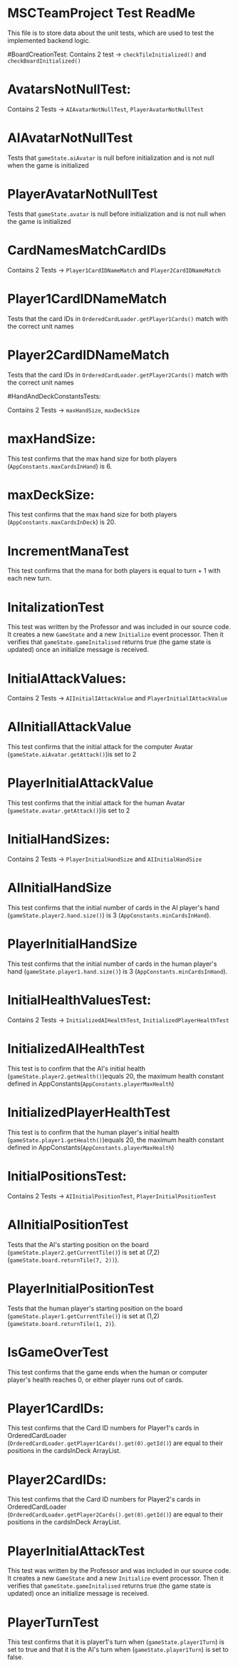 # MSCTeamProject Test ReadMe

This file is to store data about the unit tests, which are used to test the implemented backend logic.

#BoardCreationTest:
Contains 2 test -> `checkTileInitialized()` and `checkBoardInitialized()`

# AvatarsNotNullTest:

Contains 2 Tests -> `AIAvatarNotNullTest`, `PlayerAvatarNotNullTest`

# AIAvatarNotNullTest

Tests that `gameState.aiAvatar` is null before initialization and is not null when the game is initialized 

# PlayerAvatarNotNullTest

Tests that `gameState.avatar` is null before initialization and is not null when the game is initialized 

# CardNamesMatchCardIDs

Contains 2 Tests -> `Player1CardIDNameMatch` and `Player2CardIDNameMatch   `

# Player1CardIDNameMatch

Tests that the card IDs in `OrderedCardLoader.getPlayer1Cards()` match with the correct unit names

# Player2CardIDNameMatch

Tests that the card IDs in `OrderedCardLoader.getPlayer2Cards()` match with the correct unit names

#HandAndDeckConstantsTests:

Contains 2 Tests -> `maxHandSize`, `maxDeckSize`

# maxHandSize:

This test confirms that the max hand size for both players (`AppConstants.maxCardsInHand`) is 6.

# maxDeckSize: 

This test confirms that the max hand size for both players (`AppConstants.maxCardsInDeck`) is 20.

# IncrementManaTest

This test confirms that the mana for both players is equal to turn + 1 with each new turn.

# InitalizationTest

This test was written by the Professor and was included in our source code. It creates a new `GameState` and a new `Initialize` event processor. Then it verifies that `gameState.gameInitalised` returns true (the game state is updated) once an initialize message is received. 

# InitialAttackValues:

Contains 2 Tests -> `AIInitialIAttackValue` and `PlayerInitialIAttackValue`

# AIInitialIAttackValue

This test confirms that the initial attack for the computer Avatar (`gameState.aiAvatar.getAttack()`)is set to 2

# PlayerInitialAttackValue

This test confirms that the initial attack for the human Avatar (`gameState.avatar.getAttack()`)is set to 2

# InitialHandSizes:

Contains 2 Tests -> `PlayerInitialHandSize` and `AIInitialHandSize` 

# AIInitialHandSize

This test confirms that the initial number of cards in the AI player's hand (`gameState.player2.hand.size()`) is 3 (`AppConstants.minCardsInHand`).

# PlayerInitialHandSize

This test confirms that the initial number of cards in the human player's hand (`gameState.player1.hand.size()`) is 3 (`AppConstants.minCardsInHand`). 

# InitialHealthValuesTest:

Contains 2 Tests -> `InitializedAIHealthTest`, `InitializedPlayerHealthTest`

# InitializedAIHealthTest

This test is to confirm that the AI's initial health (`gameState.player2.getHealth()`)equals 20, the maximum health constant defined in AppConstants(`AppConstants.playerMaxHealth`)

# InitializedPlayerHealthTest

This test is to confirm that the human player's initial health (`gameState.player1.getHealth()`)equals 20, the maximum health constant defined in AppConstants(`AppConstants.playerMaxHealth`)

# InitialPositionsTest:

Contains 2 Tests -> `AIInitialPositionTest`, `PlayerInitialPositionTest`

# AIInitialPositionTest

Tests that the AI's starting position on the board (`gameState.player2.getCurrentTile()`) is set at (7,2) (`gameState.board.returnTile(7, 2))`).

# PlayerInitialPositionTest

Tests that the human player's starting position on the board (`gameState.player1.getCurrentTile()`) is set at (1,2) (`gameState.board.returnTile(1, 2)`).

# IsGameOverTest

This test confirms that the game ends when the human or computer player's health reaches 0, or either player runs out of cards. 

# Player1CardIDs: 

This test confirms that the Card ID numbers for Player1's cards in OrderedCardLoader (`OrderedCardLoader.getPlayer1Cards().get(0).getId()`) are equal to their positions in the cardsInDeck ArrayList.

# Player2CardIDs: 

This test confirms that the Card ID numbers for Player2's cards in OrderedCardLoader (`OrderedCardLoader.getPlayer2Cards().get(0).getId()`) are equal to their positions in the cardsInDeck ArrayList.

# PlayerInitialAttackTest

This test was written by the Professor and was included in our source code. It creates a new `GameState` and a new `Initialize` event processor. Then it verifies that `gameState.gameInitalised` returns true (the game state is updated) once an initialize message is received. 

# PlayerTurnTest

This test confirms that it is player1's turn when (`gameState.player1Turn`) is set to true and that it is the AI's turn when (`gameState.player1Turn`) is set to false.


